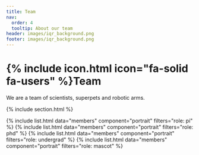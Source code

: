 ```yaml
---
title: Team
nav:
  order: 4
  tooltip: About our team
header: images/iqr_background.png
footer: images/iqr_background.png
---
```


# {% include icon.html icon="fa-solid fa-users" %}Team

We are a team of scientists, superpets and robotic arms.

{% include section.html %}

{% include list.html data="members" component="portrait" filters="role: pi" %}
{% include list.html data="members" component="portrait" filters="role: phd" %}
{% include list.html data="members" component="portrait" filters="role: undergrad" %}
{% include list.html data="members" component="portrait" filters="role: mascot" %}